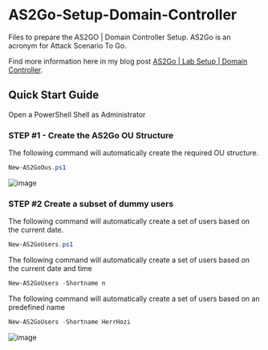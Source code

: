 # AS2Go-Setup-Domain-Controller
Files to prepare the AS2GO | Domain Controller Setup. AS2Go is an acronym for Attack Scenario To Go. 

Find more information here in my blog post [AS2Go | Lab Setup | Domain Controller](https://herrhozi.com/2022/01/04/as2go-lab-setup-domain-controller/). 

## Quick Start Guide
Open a PowerShell Shell as Administrator

### STEP #1 - Create the AS2Go OU Structure

The following command will automatically create the required OU structure.
```PowerShell
New-AS2GoOus.ps1 
```

![image](https://user-images.githubusercontent.com/96825160/198326571-d9003025-6d8e-4609-ae30-b0789e26068f.png)


### STEP #2 Create a subset of dummy users

The following command will automatically create a set of users based on the current date.
```PowerShell
New-AS2GoUsers.ps1 
```

The following command will automatically create a set of users based on the current date and time 
```PowerShell
New-AS2GoUsers -Shortname n
```

The following command will automatically create a set of users based on an predefined name
```PowerShell
New-AS2GoUsers -Shortname HerrHozi
```
![image](https://user-images.githubusercontent.com/96825160/198323140-8eaba7a1-d5e7-4dea-ad1d-80b4c77f6e9c.png)
